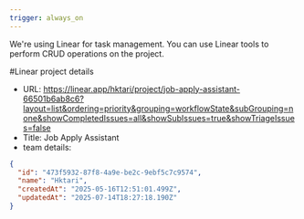 ```yaml
---
trigger: always_on
---
```


We're using Linear for task management. You can use Linear tools to perform CRUD operations on the project.

#Linear project details

- URL: https://linear.app/hktari/project/job-apply-assistant-66501b6ab8c6?layout=list&ordering=priority&grouping=workflowState&subGrouping=none&showCompletedIssues=all&showSubIssues=true&showTriageIssues=false
- Title: Job Apply Assistant
- team details:

```json
{
  "id": "473f5932-87f8-4a9e-be2c-9ebf5c7c9574",
  "name": "Hktari",
  "createdAt": "2025-05-16T12:51:01.499Z",
  "updatedAt": "2025-07-14T18:27:18.190Z"
}
```
